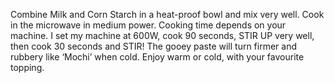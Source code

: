 Combine Milk and Corn Starch in a heat-proof bowl and mix very well. Cook in the microwave in medium power. Cooking time depends on your machine. I set my machine at 600W, cook 90 seconds, STIR UP very well, then cook 30 seconds and STIR!
The gooey paste will turn firmer and rubbery like ‘Mochi’ when cold. Enjoy warm or cold, with your favourite topping.